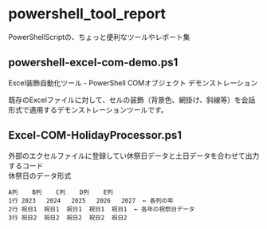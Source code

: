 # powershell_tool_report
PowerShellScriptの、ちょっと便利なツールやレポート集  

## powershell-excel-com-demo.ps1
Excel装飾自動化ツール - PowerShell COMオブジェクト デモンストレーション  
  
既存のExcelファイルに対して、セルの装飾（背景色、網掛け、斜線等）を会話形式で適用するデモンストレーションツールです。  


  
## Excel-COM-HolidayProcessor.ps1
外部のエクセルファイルに登録してい休祭日データと土日データを合わせて出力するコード  
休祭日のデータ形式
```
A列    B列    C列    D列    E列
1行 2023   2024   2025   2026   2027  ← 各列の年
2行 祝日1  祝日1  祝日1  祝日1  祝日1  ← 各年の祝祭日データ
3行 祝日2  祝日2  祝日2  祝日2  祝日2
```
